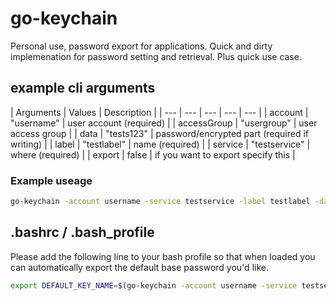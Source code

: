 # go-keychain

Personal use, password export for applications. Quick and dirty implemenation for password setting and retrieval. Plus quick use case.

## example cli arguments

| Arguments | Values | Description |
| --- | --- | --- | --- | --- |
| account     | "username"    | user account (required) |
| accessGroup | "usergroup"   | user access group |
| data        | "tests123"    | password/encrypted part (required if writing) |
| label       | "testlabel"   | name (required) |
| service     | "testservice" | where (required) |
| export      | false         | if you want to export specify this |

### Example useage

``` bash
go-keychain -account username -service testservice -label testlabel -data tests123
```

## .bashrc / .bash_profile

Please add the following line to your bash profile so that when loaded you can automatically export
the default base password you'd like.

``` bash
export DEFAULT_KEY_NAME=$(go-keychain -account username -service testservice -label testlabel -read)
```
